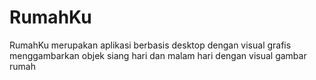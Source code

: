 # RumahKu
RumahKu merupakan aplikasi berbasis desktop dengan visual grafis menggambarkan objek siang hari dan malam hari dengan visual gambar rumah
